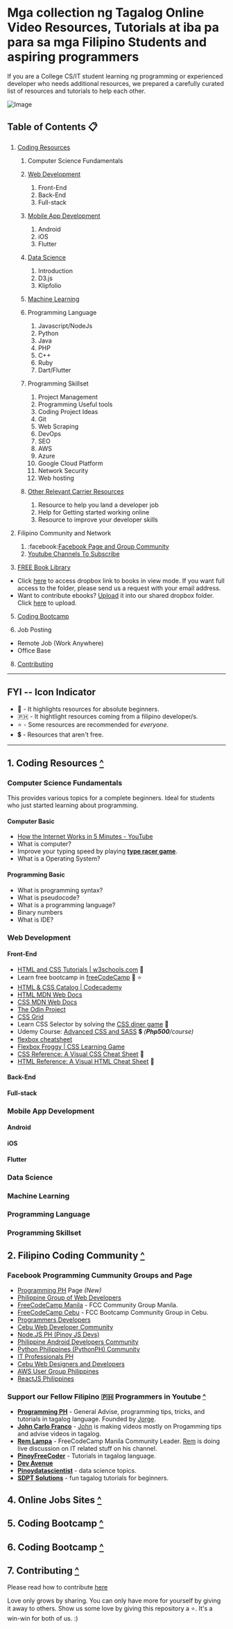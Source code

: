 # Mga collection ng Tagalog Online Video Resources, Tutorials at iba pa para sa mga Filipino Students and aspiring programmers

If you are a College CS/IT student learning ng programming or experienced developer who needs additional resources, we prepared a carefully curated list of resources and tutorials to help each other.

![Image](asset/banner.jpg)

## Table of Contents :clipboard:

1. [Coding Resources](#1-coding-resources)
	1. Computer Science Fundamentals
	1. [Web Development](#11-web-development)
		1. Front-End
		2. Back-End
    	3. Full-stack

	2. [Mobile App Development](#fdfds)
		1. Android
		2. iOS
		3. Flutter
	3. [Data Science](#11-python)
		1. Introduction
		1. D3.js
		1. Klipfolio
	4. [Machine Learning](#12-machine-learning)
	5. Programming Language
		1. Javascript/NodeJs
		2. Python
		3. Java
		4. PHP
		5. C++
		6. Ruby
		7. Dart/Flutter
	6. Programming Skillset
		1. Project Management
		1. Programming Useful tools
		1. Coding Project Ideas
		1. Git
		1. Web Scraping
		1. DevOps
		1. SEO
		1. AWS
		1. Azure
		1. Google Cloud Platform
		1. Network Security
		1. Web hosting

	7. [Other Relevant Carrier Resources](#6-other-relevant-resources)
		1. Resource to help you land a developer job
		2. Help for Getting started working online
		3. Resource to improve your developer skills

2. Filipino Community and Network
	1. :facebook:[Facebook Page and Group Community](#2-facebook-page-and-group-community)
	2. [Youtube Channels To Subscribe](#3-youtube-channels-to-subscribe)

4. [FREE Book Library](#4-online-jobs-sites)

- Click [here](https://www.dropbox.com/sh/7bctdxlyq2hvus5/AADZ456-rS1GzOdhpkQCTyzpa?dl=0) to access dropbox link to books in view mode. If you want full access to the folder, please send us a request with your email address.
- Want to contribute ebooks? [Upload](https://www.dropbox.com/request/ketm016DRCFLvkKeX3MP) it into our shared dropbox folder. Click [here](https://www.dropbox.com/request/ketm016DRCFLvkKeX3MP) to upload. 

5. [Coding Bootcamp](#5-coding-bootcamp)


7. Job Posting

- Remote Job (Work Anywhere)
- Office Base

8. [Contributing](#-contributing)

---

## FYI -- Icon Indicator

- :baby: - It highlights resources for absolute beginners.
- :philippines: - It hightlight resources coming from a filipino developer/s.
- :star: - Some resources are recommended for _everyone_.
- :heavy_dollar_sign: - Resources that aren't free.

---

## 1. Coding Resources [^](#table-of-contents)

### Computer Science Fundamentals
This provides various topics for a complete beginners. Ideal for students who just started learning about programming. 
#### Computer Basic
- [How the Internet Works in 5 Minutes - YouTube](https://www.youtube.com/watch?v=7_LPdttKXPc)
- What is computer?
- Improve your typing speed by playing **[type racer game](https://play.typeracer.com)**.
- What is a Operating System?

#### Programming Basic
- What is programming syntax?
- What is pseudocode?
- What is a programming language?
- Binary numbers
- What is IDE?



### Web Development 
#### Front-End
- [HTML and CSS Tutorials | w3schools.com](https://www.w3schools.com/html/default.asp) :baby:
- Learn free bootcamp in [freeCodeCamp](https://www.freecodecamp.org/) :baby: :star:
- [HTML & CSS Catalog | Codecademy](https://www.codecademy.com/catalog/language/html-css)
- [HTML MDN Web Docs](https://developer.mozilla.org/en-US/docs/Learn/HTML)
- [CSS MDN Web Docs](https://developer.mozilla.org/en-US/docs/Learn/CSS)
- [The Odin Project](https://www.theodinproject.com/)
- [CSS Grid](https://cssgrid.io/)
- Learn CSS Selector by solving the [CSS diner game](https://flukeout.github.io/) :baby:
- Udemy Course: [Advanced CSS and SASS](https://www.udemy.com/advanced-css-and-sass) :heavy_dollar_sign: *(**Php500**/course)*
- [flexbox cheatsheet](https://darekkay.com/dev/flexbox-cheatsheet.html)
- [Flexbox Froggy | CSS Learning Game](https://flexboxfroggy.com/)
- [CSS Reference: A Visual CSS Cheat Sheet](https://cssreference.io/) :baby:
- [HTML Reference: A Visual HTML Cheat Sheet](https://htmlreference.io/) :baby:


#### Back-End

#### Full-stack

### Mobile App Development
#### Android
#### iOS
#### Flutter

### Data Science

### Machine Learning

### Programming Language

### Programming Skillset


## 2. Filipino Coding Community [^](#table-of-contents)

### Facebook Programming Cummunity Groups and Page

 - [Programming PH](https://www.facebook.com/ProgrammingPH/) Page *(New)*
 - [Philippine Group of Web Developers](https://www.facebook.com/groups/pg.webdev/)
 - [FreeCodeCamp Manila](https://www.facebook.com/freeCodeCamp.Manila/) - FCC Community Group Manila.
 - [FreeCodeCamp Cebu](https://www.facebook.com/groups/free.code.camp.cebu/) - FCC Bootcamp Community Group in Cebu.
 - [Programmers,Developers](https://www.facebook.com/groups/ProgramersDevelopers/)
 - [Cebu Web Developer Community](https://www.facebook.com/groups/196767804245829/)
 - [Node.JS PH (Pinoy JS Devs)](https://www.facebook.com/groups/NodeJS.PHDevs/)
 - [Philippine Android Developers Community](https://www.facebook.com/groups/padc.you)
 - [Python Philippines (PythonPH) Community](https://www.facebook.com/groups/pythonph)
 - [IT Professionals PH](https://www.facebook.com/groups/762720073916341/)
 - [Cebu Web Designers and Developers](https://www.facebook.com/groups/cebuwebdesignersdevs/)
 - [AWS User Group Philippines](https://www.facebook.com/groups/AWSUGPH/)
 - [ReactJS Philippines](https://www.facebook.com/reactjsphilippines/)

### Support our Fellow Filipino :philippines: Programmers in Youtube [^](#table-of-contents)

- **[Programming PH](https://www.youtube.com/channel/UCzuOQurgDZCdHUFBwL6Oexg)**  - General Advise, programming tips, tricks, and tutorials in tagalog language. Founded by [Jorge](https://github.com/jorgerosal).
- **[John Carlo Franco](https://www.youtube.com/channel/UCRfO9oznydRShqHUXeO8kaw)** - [John](https://github.com/francojohnc) is making videos mostly on Progamming tips and advise videos in tagalog.
- **[Rem Lampa](https://www.youtube.com/channel/UC3khUmB7mxpkrF1GjKjpa7A)** - FreeCodeCamp Manila Community Leader. [Rem](https://github.com/RemLampa) is doing live discussion on IT related stuff on his channel.
- **[PinoyFreeCoder](https://www.youtube.com/channel/UCFpZDxOMGzsx05epqfvmzbQ)** - Tutorials in tagalog language.
- **[Dev Avenue](https://www.youtube.com/channel/UCltYKjGdnCQx_-5qIt7dUCA)**
- **[Pinoydatascientist](https://www.youtube.com/channel/UCTqbbm0ZhIZ0ya4TOUnH4ag)** - data science topics.
- **[SDPT Solutions](https://www.youtube.com/channel/UCMDL68xgNqRqzin1rkh9WuQ)** - fun tagalog tutorials for beginners. 

## 4. Online Jobs Sites [^](#table-of-contents)

## 5. Coding Bootcamp [^](#table-of-contents)

## 6. Coding Bootcamp [^](#table-of-contents)

## 7. Contributing [^](#table-of-contents)

Please read how to contribute [here](CONTRIBUTING.md)

Love only grows by sharing. You can only have more for yourself by giving it away to others. Show us some love by giving this repository a :star:. It's a win-win for both of us. :)